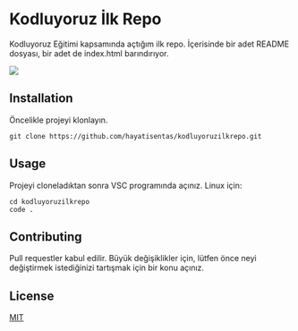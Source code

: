 # Kodluyoruz İlk Repo
Kodluyoruz Eğitimi kapsamında açtığım ilk repo. İçerisinde bir adet README dosyası, bir adet de index.html barındırıyor.

![](https://i.hizliresim.com/6wqp5u7.PNG)

## Installation
Öncelikle projeyi klonlayın.

```
git clone https://github.com/hayatisentas/kodluyoruzilkrepo.git
```
## Usage
Projeyi cloneladıktan sonra VSC programında açınız.
Linux için:
```
cd kodluyoruzilkrepo
code .
```
## Contributing
Pull requestler kabul edilir. Büyük değişiklikler için, lütfen önce neyi değiştirmek istediğinizi tartışmak için bir konu açınız.

## License
[MIT](https://choosealicense.com/licenses/mit/)

